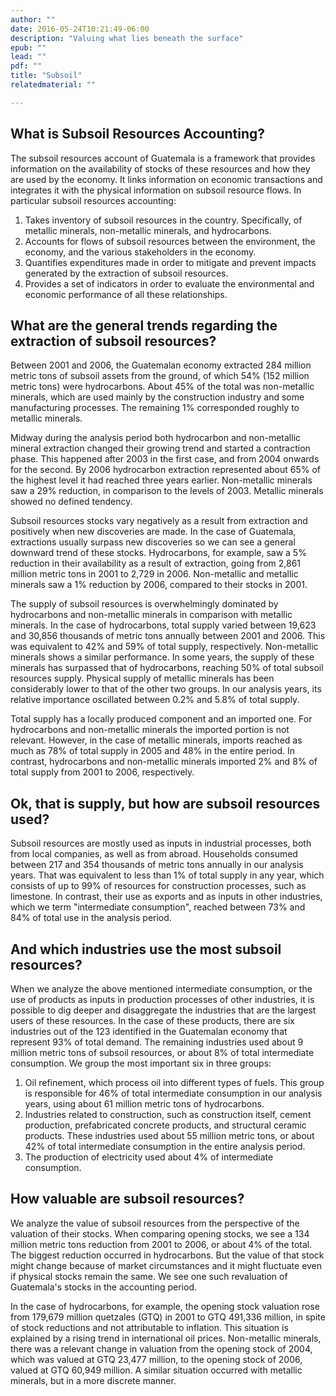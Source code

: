 ```yaml
---
author: ""
date: 2016-05-24T10:21:49-06:00
description: "Valuing what lies beneath the surface"
epub: ""
lead: ""
pdf: ""
title: "Subsoil"
relatedmaterial: ""

---
```


## What is Subsoil Resources Accounting?

The subsoil resources account of Guatemala is a framework that provides information on the availability of stocks of these resources and how they are used by the economy. It links information on economic transactions and integrates it with the physical information on subsoil resource flows. In particular subsoil resources accounting:

1. Takes inventory of subsoil resources in the country. Specifically, of metallic minerals, non-metallic minerals, and hydrocarbons.
2. Accounts for flows of subsoil resources between the environment, the economy, and the various stakeholders in the economy.
3. Quantifies expenditures made in order to mitigate and prevent impacts generated by the extraction of subsoil resources.
4. Provides a set of indicators in order to evaluate the environmental and economic performance of all these relationships.

## What are the general trends regarding the extraction of subsoil resources?

Between 2001 and 2006, the Guatemalan economy extracted 284 million metric tons of subsoil assets from the ground, of which 54% (152 million metric tons) were hydrocarbons. About 45% of the total was non-metallic minerals, which are used mainly by the construction industry and some manufacturing processes. The remaining 1% corresponded roughly to metallic minerals.

Midway during the analysis period both hydrocarbon and non-metallic mineral extraction changed their growing trend and started a contraction phase. This happened after 2003 in the first case, and from 2004 onwards for the second. By 2006 hydrocarbon extraction represented about 65% of the highest level it had reached three years earlier. Non-metallic minerals saw a 29% reduction, in comparison to the levels of 2003. Metallic minerals showed no defined tendency.

<!-- Figure 1. Subsoil resource extraction by type of asset (metric tons)-->

Subsoil resources stocks vary negatively as a result from extraction and positively when new discoveries are made. In the case of Guatemala, extractions usually surpass new discoveries so we can see a general downward trend of these stocks. Hydrocarbons, for example, saw a 5% reduction in their availability as a result of extraction, going from 2,861 million metric tons in 2001 to 2,729 in 2006. Non-metallic and metallic minerals saw a 1% reduction by 2006, compared to their stocks in 2001.

<!-- Figure 2. Yearly opening stocks of subsoil resources (percentages 2001= 100%)-->

The supply of subsoil resources is overwhelmingly dominated by hydrocarbons and non-metallic minerals in comparison with metallic minerals. In the case of hydrocarbons, total supply varied between 19,623 and 30,856 thousands of metric tons annually between 2001 and 2006. This was equivalent to 42% and 59% of total supply, respectively. Non-metallic minerals shows a similar performance. In some years, the supply of these minerals has surpassed that of hydrocarbons, reaching 50% of total subsoil resources supply. Physical supply of metallic minerals has been considerably lower to that of the other two groups. In our analysis years, its relative importance oscillated between 0.2% and 5.8% of total supply.

<!-- Figure 3. Supply of subsoil resources (thousands of metric tons)-->

Total supply has a locally produced component and an imported one. For hydrocarbons and non-metallic minerals the imported portion is not relevant. However, in the case of metallic minerals, imports reached as much as 78% of total supply in 2005 and 48% in the entire period. In contrast, hydrocarbons and non-metallic minerals imported 2% and 8% of total supply from 2001 to 2006, respectively.

<!-- Figure 4. Output vs import of metallic minerals, 2001-2006 (thousands of metric tons)-->

## Ok, that is supply, but how are subsoil resources used?

Subsoil resources are mostly used as inputs in industrial processes, both from local companies, as well as from abroad. Households consumed between 217 and 354 thousands of metric tons annually in our analysis years. That was equivalent to less than 1% of total supply in any year, which consists of up to 99% of resources for construction processes, such as limestone. In contrast, their use as exports and as inputs in other industries, which we term "intermediate consumption", reached between 73% and 84% of total use in the analysis period.

<!-- Figure 5. Subsoil resource use between 2001 and 2006 (thousands of metric tons)-->
 
## And which industries use the most subsoil resources?

When we analyze the above mentioned intermediate consumption, or the use of products as inputs in production processes of other industries, it is possible to dig deeper and disaggregate the industries that are the largest users of these resources. In the case of these products, there are six industries out of the 123 identified in the Guatemalan economy that represent 93% of total demand. The remaining industries used about 9 million metric tons of subsoil resources, or about 8% of total intermediate consumption. We group the most important six in three groups:

1. Oil refinement, which process oil into different types of fuels. This group is responsible for 46% of total intermediate consumption in our analysis years, using about 61 million metric tons of hydrocarbons. 
2. Industries related to construction, such as construction itself, cement production, prefabricated concrete products, and structural ceramic products. These industries used about 55 million metric tons, or about 42% of total intermediate consumption in the entire analysis period. 
3. The production of electricity used about 4% of intermediate consumption.

## How valuable are subsoil resources?

We analyze the value of subsoil resources from the perspective of the valuation of their stocks. When comparing opening stocks, we see a 134 million metric tons reduction from 2001 to 2006, or about 4% of the total. The biggest reduction occurred in hydrocarbons. But the value of that stock might change because of market circumstances and it might fluctuate even if physical stocks remain the same. We see one such revaluation of Guatemala's stocks in the accounting period.

In the case of hydrocarbons, for example, the opening stock valuation rose from 179,679 million quetzales (GTQ) in 2001 to GTQ&nbsp;491,336&nbsp;million, in spite of stock reductions and not attributable to inflation. This situation is explained by a rising trend in international oil prices. Non-metallic minerals, there was a relevant change in valuation from the opening stock of 2004, which was valued at GTQ&nbsp;23,477&nbsp;million, to the opening stock of 2006, valued at GTQ&nbsp;60,949&nbsp;million. A similar situation occurred with metallic minerals, but in a more discrete manner.

<!-- Figure 6. Opening stock valuation (million metric tons and million GTQ)-->


